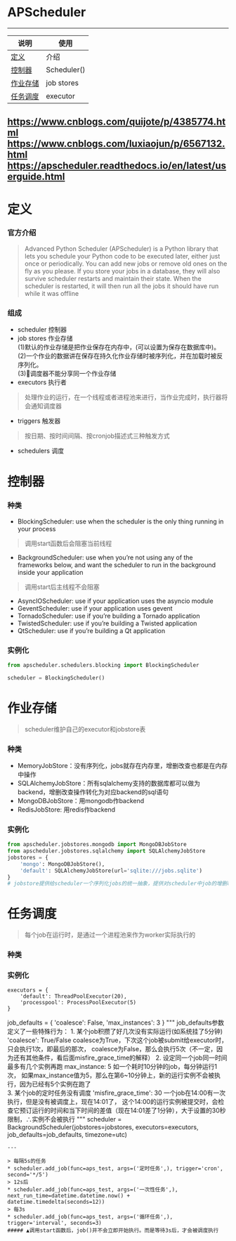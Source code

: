 # APScheduler
---
说明|使用
---|---
[定义](#定义)|介绍
[控制器](#控制器)| Scheduler()
[作业存储](#作业存储)|job stores
[任务调度](#任务调度)|executor
https://www.cnblogs.com/quijote/p/4385774.html
https://www.cnblogs.com/luxiaojun/p/6567132.html
https://apscheduler.readthedocs.io/en/latest/userguide.html
---

# 定义
### 官方介绍
> Advanced Python Scheduler (APScheduler) is a Python library that lets you schedule your Python code to be executed later, either just once or periodically. You can add new jobs or remove old ones on the fly as you please. If you store your jobs in a database, they will also survive scheduler restarts and maintain their state. When the scheduler is restarted, it will then run all the jobs it should have run while it was offline
### 组成
* scheduler 控制器
* job stores 作业存储   
   (1)默认的作业存储是把作业保存在内存中，(可以设置为保存在数据库中)。   
   (2)一个作业的数据讲在保存在持久化作业存储时被序列化，并在加载时被反序列化。   
   (3)🔺调度器不能分享同一个作业存储   
* executors 执行者
> 处理作业的运行，在一个线程或者进程池来进行，当作业完成时，执行器将会通知调度器
* triggers 触发器
> 按日期、按时间间隔、按cronjob描述式三种触发方式   
* schedulers 调度

# 控制器
### 种类
* BlockingScheduler: use when the scheduler is the only thing running in your process
> 调用start函数后会阻塞当前线程
* BackgroundScheduler: use when you’re not using any of the frameworks below, and want the scheduler to run in the background inside your application
> 调用start后主线程不会阻塞
* AsyncIOScheduler: use if your application uses the asyncio module
* GeventScheduler: use if your application uses gevent
* TornadoScheduler: use if you’re building a Tornado application
* TwistedScheduler: use if you’re building a Twisted application
* QtScheduler: use if you’re building a Qt application
### 实例化
```python
from apscheduler.schedulers.blocking import BlockingScheduler

scheduler = BlockingScheduler()
```

# 作业存储
> scheduler维护自己的executor和jobstore表
### 种类
* MemoryJobStore：没有序列化，jobs就存在内存里，增删改查也都是在内存中操作
* SQLAlchemyJobStore：所有sqlalchemy支持的数据库都可以做为backend，增删改查操作转化为对应backend的sql语句
* MongoDBJobStore：用mongodb作backend
* RedisJobStore: 用redis作backend
### 实例化
```python
from apscheduler.jobstores.mongodb import MongoDBJobStore
from apscheduler.jobstores.sqlalchemy import SQLAlchemyJobStore
jobstores = {
    'mongo': MongoDBJobStore(),
    'default': SQLAlchemyJobStore(url='sqlite:///jobs.sqlite')
}
# jobstore提供给scheduler一个序列化jobs的统一抽象，提供对scheduler中job的增删改查接口
```

# 任务调度
> 每个job在运行时，是通过一个进程池来作为worker实际执行的
### 种类
### 实例化
```
executors = {
    'default': ThreadPoolExecutor(20),
    'processpool': ProcessPoolExecutor(5)
}
```


job_defaults = {
    'coalesce': False,
    'max_instances': 3
}
    """
    job_defaults参数定义了一些特殊行为：
    1. 某个job积攒了好几次没有实际运行(如系统挂了5分钟)
    'coalesce': True/False
    coalesce为True，下次这个job被submit给executor时，只会执行1次，即最后的那次，
    coalesce为False，那么会执行5次（不一定，因为还有其他条件，看后面misfire_grace_time的解释）
    2. 设定同一个job同一时间最多有几个实例再跑
    max_instance: 5
    如一个耗时10分钟的job，每分钟运行1次，
    如果max_instance值为5，那么在第6~10分钟上，新的运行实例不会被执行，因为已经有5个实例在跑了  
    3. 某个job的定时任务没有调度
    'misfire_grace_time': 30
    一个job在14:00有一次执行，但是没有被调度上，现在14:01了，
    这个14:00的运行实例被提交时，会检查它预订运行的时间和当下时间的差值（现在14:01差了1分钟），大于设置的30秒限制，∴实例不会被执行
    """
scheduler = BackgroundScheduler(jobstores=jobstores, executors=executors, job_defaults=job_defaults, timezone=utc)
```
---

> 每隔5s的任务
* scheduler.add_job(func=aps_test, args=('定时任务',), trigger='cron', second='*/5')
> 12s后
* scheduler.add_job(func=aps_test, args=('一次性任务',), next_run_time=datetime.datetime.now() + datetime.timedelta(seconds=12))
> 每3s
* scheduler.add_job(func=aps_test, args=('循环任务',), trigger='interval', seconds=3)
##### ▲调用start函数后，job()并不会立即开始执行。而是等待3s后，才会被调度执行

